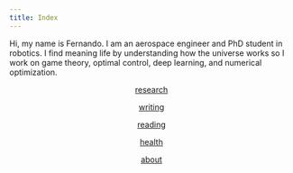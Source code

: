 ```yaml
---
title: Index
---
```


Hi, my name is Fernando. I am an aerospace engineer and PhD student in robotics. I find meaning life by understanding how the universe works so I work on game theory, optimal control, deep learning, and numerical optimization.

<div align="center">

[research](research.md)
<br>

[writing](writing)
<br>

[reading](books.md)
<br>

[health](health.md)
<br>

[about](about.md)
</div>